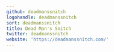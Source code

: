 ```yaml
---
github: deadmanssnitch
logohandle: deadmanssnitch
sort: deadmanssnitch
title: Dead Man's Snitch
twitter: deadmanssnitch
website: 'https://deadmanssnitch.com/'
---
```

